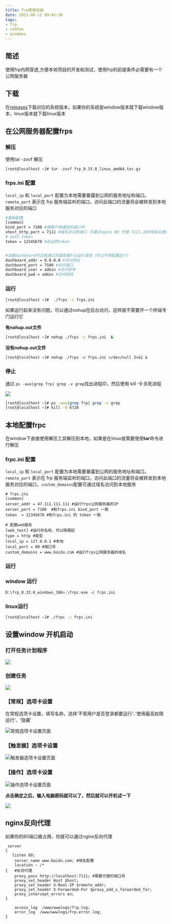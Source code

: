 ```yaml
---
title: frp使用总结
date: 2021-06-11 09:41:10
tags:
- frp
- centos
- windows
---
```


## 简述

使用frp内网穿透,方便本地项目的开发和测试，使用frp的前提条件必需要有一个公网服务器

## 下载

在[releases](https://github.com/fatedier/frp/releases)下载对应的系统版本，如果你的系统是window版本就下载window版本，linux版本就下载linux版本

## 在公网服务器配置frps

### 解压

使用tar -zxvf 解压

```shell
[root@localhost ~]# tar -zxvf frp_0.33.0_linux_amd64.tar.gz
```

### frps.ini 配置

`local_ip` 和 `local_port` 配置为本地需要暴露到公网的服务地址和端口。`remote_port` 表示在 frp 服务端监听的端口，访问此端口的流量将会被转发到本地服务对应的端口

```bash
#基础配置
[common]
bind_port = 7100 #跟客户端通信的端口号
vhost_http_port = 7111 #域名访问的端口 可通过nginx 80 代理 7111,这样域名后面就不用加端口号了
# auth token
token = 12345678 #验证的token


#设置dashboard可远程通过页面观看frp运行请求（可以不用配置这个）
dashboard_addr = 0.0.0.0 #访问地址
dashboard_port = 7500 #访问端口
dashboard_user = admin #访问账号
dashboard_pwd = admin #访问密码
```

### 运行

```bash
[root@localhost ~]#  ./frps -c frps.ini
```

如果运行起来没有问题，可以通过nohup在后台访问，这样就不需要开一个终端专门运行它

**有nohup.out文件**

```sh
[root@localhost ~]# nohup ./frps -c frps.ini  &
```

**没有nohup.out文件**

```shell
[root@localhost ~]# nohup ./frps -c frps.ini >/dev/null 2>&1 &
```

### 停止

通过 `ps -aux|grep frp| grep -v grep`找出进程ID，然后使用 kill -9  杀死进程

![](https://19-blog.oss-cn-shenzhen.aliyuncs.com/20210611095125.png)

```sh
[root@localhost ~]# ps -aux|grep frp| grep -v grep
[root@localhost ~]# kill -9 6720
```

## 本地配置frpc

在window下直接使用解压工具解压到本地，如果是在linux就需要使用**tar**命令进行解压

### frpc.ini 配置

`local_ip` 和 `local_port` 配置为本地需要暴露到公网的服务地址和端口。`remote_port` 表示在 frp 服务端监听的端口，访问此端口的流量将会被转发到本地服务对应的端口，`custom_domains`配置可通过域名访问到本地服务

```SH
# frpc.ini
[common]
server_addr = 47.111.111.111 #运行frps公网服务器的IP
server_port = 7100	#和frps.ini bind_port 一致
token  = 12345678 #和frps.ini 的 token 一致

# 配置web服务
[web_test] #运行的名称，可以随便起
type = http #类型   
local_ip = 127.0.0.1 #本地
local_port = 80	#端口号
custom_domains = www.baidu.com #运行frps公网服务器的域名
```

### 运行

### window 运行

```shell
D:\frp_0.33.0_windows_386>.\frpc.exe -c frpc.ini
```

### linux运行

```sh
[root@localhost ~]# ./frpc -c frpc.ini
```

## 设置window 开机启动

### 打开任务计划程序

![](https://19-blog.oss-cn-shenzhen.aliyuncs.com/20210611102040.png)

### 创建任务

![](https://19-blog.oss-cn-shenzhen.aliyuncs.com/20210611102153.png)

### 【常规】选项卡设置

在常规选项卡设置，填写名称，选择’不管用户是否登录都要运行‘、’使用最高权限运行‘、‘隐藏’

![常规选项卡设置页面](https://19-blog.oss-cn-shenzhen.aliyuncs.com/20210611104313.png)

### 【触发器】选项卡设置

![触发器选项卡设置页面](https://19-blog.oss-cn-shenzhen.aliyuncs.com/20210611102745.png)

### 【操作】选项卡设置

![操作选项卡设置页面](https://19-blog.oss-cn-shenzhen.aliyuncs.com/20210611103126.png)

**点击确定之后，输入电脑密码就可以了，然后就可以开机试一下**

![](https://19-blog.oss-cn-shenzhen.aliyuncs.com/20210611103750.png)



## nginx反向代理

如果你的80端口被占用，你就可以通过nginx反向代理

```shell
 server
{
   listen 80;
    server_name www.baidu.com; #域名配置
    location ~ /* 
{	#反向代理
	proxy_pass http://localhost:7111; #需要代理的端口号
 	proxy_set_header Host $host;
    proxy_set_header X-Real-IP $remote_addr;
    proxy_set_header X-Forwarded-For $proxy_add_x_forwarded_for;
    proxy_intercept_errors on;
}
    
    access_log  /www/wwwlogs/frp.log;
    error_log  /www/wwwlogs/frp.error.log;
}
```

